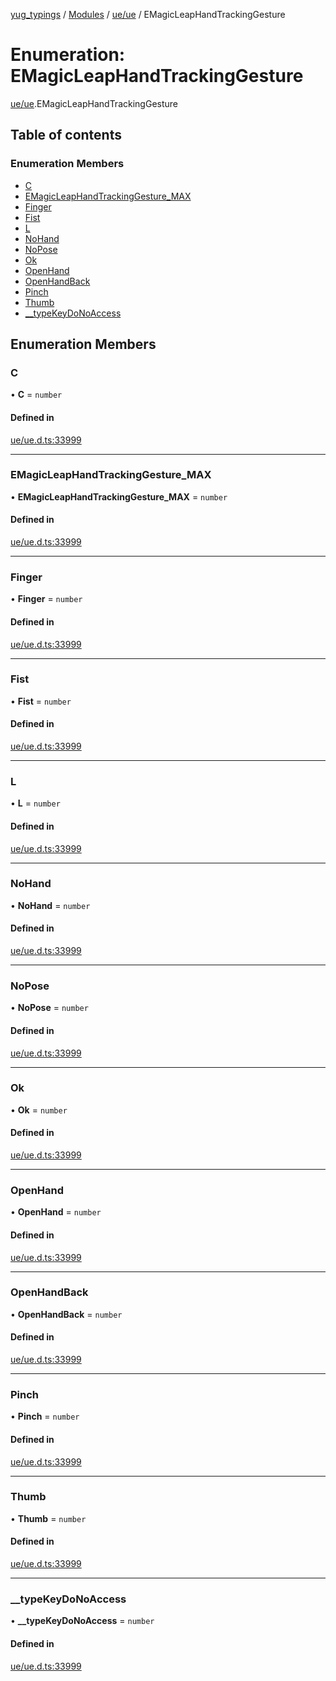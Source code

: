 [yug_typings](../README.md) / [Modules](../modules.md) / [ue/ue](../modules/ue_ue.md) / EMagicLeapHandTrackingGesture

# Enumeration: EMagicLeapHandTrackingGesture

[ue/ue](../modules/ue_ue.md).EMagicLeapHandTrackingGesture

## Table of contents

### Enumeration Members

- [C](ue_ue.EMagicLeapHandTrackingGesture.md#c)
- [EMagicLeapHandTrackingGesture\_MAX](ue_ue.EMagicLeapHandTrackingGesture.md#emagicleaphandtrackinggesture_max)
- [Finger](ue_ue.EMagicLeapHandTrackingGesture.md#finger)
- [Fist](ue_ue.EMagicLeapHandTrackingGesture.md#fist)
- [L](ue_ue.EMagicLeapHandTrackingGesture.md#l)
- [NoHand](ue_ue.EMagicLeapHandTrackingGesture.md#nohand)
- [NoPose](ue_ue.EMagicLeapHandTrackingGesture.md#nopose)
- [Ok](ue_ue.EMagicLeapHandTrackingGesture.md#ok)
- [OpenHand](ue_ue.EMagicLeapHandTrackingGesture.md#openhand)
- [OpenHandBack](ue_ue.EMagicLeapHandTrackingGesture.md#openhandback)
- [Pinch](ue_ue.EMagicLeapHandTrackingGesture.md#pinch)
- [Thumb](ue_ue.EMagicLeapHandTrackingGesture.md#thumb)
- [\_\_typeKeyDoNoAccess](ue_ue.EMagicLeapHandTrackingGesture.md#__typekeydonoaccess)

## Enumeration Members

### C

• **C** = `number`

#### Defined in

[ue/ue.d.ts:33999](https://github.com/YugMetaverse/yug_typings/blob/b7d9b19/ue/ue.d.ts#L33999)

___

### EMagicLeapHandTrackingGesture\_MAX

• **EMagicLeapHandTrackingGesture\_MAX** = `number`

#### Defined in

[ue/ue.d.ts:33999](https://github.com/YugMetaverse/yug_typings/blob/b7d9b19/ue/ue.d.ts#L33999)

___

### Finger

• **Finger** = `number`

#### Defined in

[ue/ue.d.ts:33999](https://github.com/YugMetaverse/yug_typings/blob/b7d9b19/ue/ue.d.ts#L33999)

___

### Fist

• **Fist** = `number`

#### Defined in

[ue/ue.d.ts:33999](https://github.com/YugMetaverse/yug_typings/blob/b7d9b19/ue/ue.d.ts#L33999)

___

### L

• **L** = `number`

#### Defined in

[ue/ue.d.ts:33999](https://github.com/YugMetaverse/yug_typings/blob/b7d9b19/ue/ue.d.ts#L33999)

___

### NoHand

• **NoHand** = `number`

#### Defined in

[ue/ue.d.ts:33999](https://github.com/YugMetaverse/yug_typings/blob/b7d9b19/ue/ue.d.ts#L33999)

___

### NoPose

• **NoPose** = `number`

#### Defined in

[ue/ue.d.ts:33999](https://github.com/YugMetaverse/yug_typings/blob/b7d9b19/ue/ue.d.ts#L33999)

___

### Ok

• **Ok** = `number`

#### Defined in

[ue/ue.d.ts:33999](https://github.com/YugMetaverse/yug_typings/blob/b7d9b19/ue/ue.d.ts#L33999)

___

### OpenHand

• **OpenHand** = `number`

#### Defined in

[ue/ue.d.ts:33999](https://github.com/YugMetaverse/yug_typings/blob/b7d9b19/ue/ue.d.ts#L33999)

___

### OpenHandBack

• **OpenHandBack** = `number`

#### Defined in

[ue/ue.d.ts:33999](https://github.com/YugMetaverse/yug_typings/blob/b7d9b19/ue/ue.d.ts#L33999)

___

### Pinch

• **Pinch** = `number`

#### Defined in

[ue/ue.d.ts:33999](https://github.com/YugMetaverse/yug_typings/blob/b7d9b19/ue/ue.d.ts#L33999)

___

### Thumb

• **Thumb** = `number`

#### Defined in

[ue/ue.d.ts:33999](https://github.com/YugMetaverse/yug_typings/blob/b7d9b19/ue/ue.d.ts#L33999)

___

### \_\_typeKeyDoNoAccess

• **\_\_typeKeyDoNoAccess** = `number`

#### Defined in

[ue/ue.d.ts:33999](https://github.com/YugMetaverse/yug_typings/blob/b7d9b19/ue/ue.d.ts#L33999)
